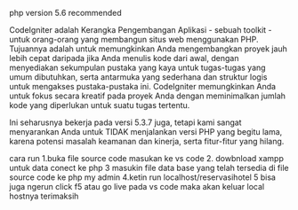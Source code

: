   php version 5.6 recommended


  CodeIgniter adalah Kerangka Pengembangan Aplikasi - sebuah toolkit - untuk orang-orang yang membangun situs web menggunakan PHP. Tujuannya adalah untuk memungkinkan Anda mengembangkan proyek jauh lebih cepat daripada jika Anda menulis kode dari awal, dengan menyediakan sekumpulan pustaka yang kaya untuk tugas-tugas yang umum dibutuhkan, serta antarmuka yang sederhana dan struktur logis untuk mengakses pustaka-pustaka ini. CodeIgniter memungkinkan Anda untuk fokus secara kreatif pada proyek Anda dengan meminimalkan jumlah kode yang diperlukan untuk suatu tugas tertentu.
  
Ini seharusnya bekerja pada versi 5.3.7 juga, tetapi kami sangat menyarankan Anda untuk TIDAK menjalankan versi PHP yang begitu lama, karena potensi masalah keamanan dan kinerja, serta fitur-fitur yang hilang.

cara run
1.buka file source code masukan ke vs code
2. dowbnload xampp untuk data conect ke php 
3 masukin file data base yang telah tersedia di file source code ke php my admin
4.ketin run localhost/reservasihotel
5  bisa juga ngerun click f5 atau go live pada vs code 
maka akan keluar local hostnya 
terimaksih 
